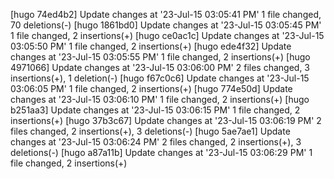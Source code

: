 [hugo 74ed4b2] Update changes at '23-Jul-15 03:05:41 PM'
 1 file changed, 70 deletions(-)
[hugo 1861bd0] Update changes at '23-Jul-15 03:05:45 PM'
 1 file changed, 2 insertions(+)
[hugo ce0ac1c] Update changes at '23-Jul-15 03:05:50 PM'
 1 file changed, 2 insertions(+)
[hugo ede4f32] Update changes at '23-Jul-15 03:05:55 PM'
 1 file changed, 2 insertions(+)
[hugo 4971066] Update changes at '23-Jul-15 03:06:00 PM'
 2 files changed, 3 insertions(+), 1 deletion(-)
[hugo f67c0c6] Update changes at '23-Jul-15 03:06:05 PM'
 1 file changed, 2 insertions(+)
[hugo 774e50d] Update changes at '23-Jul-15 03:06:10 PM'
 1 file changed, 2 insertions(+)
[hugo b251aa3] Update changes at '23-Jul-15 03:06:15 PM'
 1 file changed, 2 insertions(+)
[hugo 37b3c67] Update changes at '23-Jul-15 03:06:19 PM'
 2 files changed, 2 insertions(+), 3 deletions(-)
[hugo 5ae7ae1] Update changes at '23-Jul-15 03:06:24 PM'
 2 files changed, 2 insertions(+), 3 deletions(-)
[hugo a87a11b] Update changes at '23-Jul-15 03:06:29 PM'
 1 file changed, 2 insertions(+)
